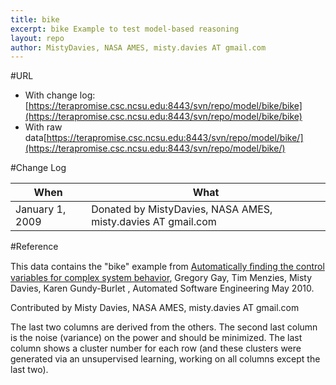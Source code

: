 ```yaml
---
title: bike
excerpt: bike Example to test model-based reasoning
layout: repo
author: MistyDavies, NASA AMES, misty.davies AT gmail.com
---
```



#URL

  * With change log:[https://terapromise.csc.ncsu.edu:8443/svn/repo/model/bike/bike](https://terapromise.csc.ncsu.edu:8443/svn/repo/model/bike/bike)
  * With raw data[https://terapromise.csc.ncsu.edu:8443/svn/repo/model/bike/](https://terapromise.csc.ncsu.edu:8443/svn/repo/model/bike/)

#Change Log

When | What---- | ----
January 1, 2009 | Donated by MistyDavies, NASA AMES, misty.davies AT gmail.com

#Reference

This data contains the "bike" example from 
[Automatically ﬁnding the control variables for complex system behavior](https://terapromise.csc.ncsu.edu:8443/svn/repo/model/bike/10tar34.pdf), 
Gregory Gay, Tim
Menzies, Misty Davies, Karen Gundy-Burlet , Automated Software
Engineering May 2010.

Contributed by Misty Davies, NASA AMES, misty.davies AT gmail.com

The last two columns are derived from the others. The second last
column is the noise (variance) on the power and should be minimized.
The last column shows a cluster number for each row (and these
clusters were generated via an unsupervised learning, working on all
columns except the last two).
